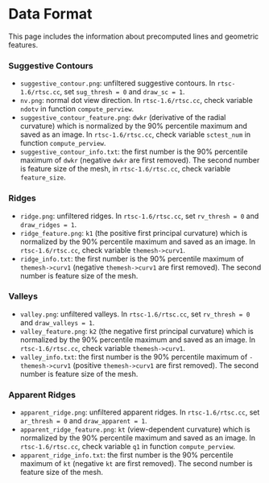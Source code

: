 # Data Format

This page includes the information about precomputed lines and geometric features.

### Suggestive Contours
- `suggestive_contour.png`: unfiltered suggestive contours. In `rtsc-1.6/rtsc.cc`, set `sug_thresh = 0` and `draw_sc = 1`.
- `nv.png`: normal dot view direction. In `rtsc-1.6/rtsc.cc`, check variable `ndotv` in function `compute_perview`.
- `suggestive_contour_feature.png`: `dwkr` (derivative of the radial curvature) which is normalized by the 90% percentile maximum and saved as an image. In `rtsc-1.6/rtsc.cc`, check variable `sctest_num` in function `compute_perview`.
- `suggestive_contour_info.txt`: the first number is the 90% percentile maximum of `dwkr` (negative `dwkr` are first removed). The second number is feature size of the mesh, in `rtsc-1.6/rtsc.cc`, check variable `feature_size`.

### Ridges
- `ridge.png`: unfiltered ridges. In `rtsc-1.6/rtsc.cc`, set `rv_thresh = 0` and `draw_ridges = 1`.
- `ridge_feature.png`: `k1` (the positive first principal curvature) which is normalized by the 90% percentile maximum and saved as an image. In `rtsc-1.6/rtsc.cc`, check variable `themesh->curv1`.
- `ridge_info.txt`: the first number is the 90% percentile maximum of `themesh->curv1` (negative `themesh->curv1` are first removed). The second number is feature size of the mesh.

### Valleys
- `valley.png`: unfiltered valleys. In `rtsc-1.6/rtsc.cc`, set `rv_thresh = 0` and `draw_valleys = 1`.
- `valley_feature.png`: `k2` (the negative first principal curvature) which is normalized by the 90% percentile maximum and saved as an image. In `rtsc-1.6/rtsc.cc`, check variable `themesh->curv1`.
- `valley_info.txt`: the first number is the 90% percentile maximum of `-themesh->curv1` (positive `themesh->curv1` are first removed). The second number is feature size of the mesh.

### Apparent Ridges
- `apparent_ridge.png`: unfiltered apparent ridges. In `rtsc-1.6/rtsc.cc`, set `ar_thresh = 0` and `draw_apparent = 1`.
- `apparent_ridge_feature.png`: `kt` (view-dependent curvature) which is normalized by the 90% percentile maximum and saved as an image. In `rtsc-1.6/rtsc.cc`, check variable `q1` in function `compute_perview`.
- `apparent_ridge_info.txt`: the first number is the 90% percentile maximum of `kt` (negative `kt` are first removed). The second number is feature size of the mesh.
